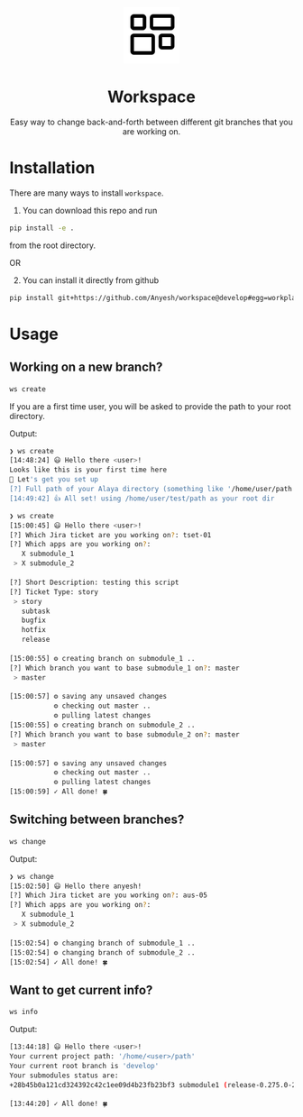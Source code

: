 <p align="center">
  <a href=#">
    <img width="100" src="./assets/workspace.png">
  </a>
</p>

<h1 align="center">Workspace</h1>
<p align="center">Easy way to change back-and-forth between different git branches that you are working on.</p>

# Installation

There are many ways to install `workspace`.

1. You can download this repo and run

```bash
pip install -e .
```

from the root directory.

OR

2. You can install it directly from github

```bash
pip install git+https://github.com/Anyesh/workspace@develop#egg=workplace
```

# Usage

## Working on a new branch?

```bash
ws create
```

If you are a first time user, you will be asked to provide the path to your root directory.

Output:

```bash
❯ ws create
[14:48:24] 😃 Hello there <user>!                                                                                                                                                                                                     cli.py:109
Looks like this is your first time here
🦝 Let's get you set up
[?] Full path of your Alaya directory (something like '/home/user/path') : /home/user/test/path
[14:49:42] 👍 All set! using /home/user/test/path as your root dir
```

```bash
❯ ws create
[15:00:45] 😃 Hello there <user>!                                                                                                                                                                                                     cli.py:109
[?] Which Jira ticket are you working on?: tset-01
[?] Which apps are you working on?:
   X submodule_1
 > X submodule_2

[?] Short Description: testing this script
[?] Ticket Type: story
 > story
   subtask
   bugfix
   hotfix
   release

[15:00:55] ⚙ creating branch on submodule_1 ..                                                                                                                                                                                         cli.py:75
[?] Which branch you want to base submodule_1 on?: master
 > master

[15:00:57] ⚙ saving any unsaved changes                                                                                                                                                                                                cli.py:96
           ⚙ checking out master ..                                                                                                                                                                                                    cli.py:98
           ⚙ pulling latest changes
[15:00:55] ⚙ creating branch on submodule_2 ..                                                                                                                                                                                         cli.py:75
[?] Which branch you want to base submodule_2 on?: master
 > master

[15:00:57] ⚙ saving any unsaved changes                                                                                                                                                                                                cli.py:96
           ⚙ checking out master ..                                                                                                                                                                                                    cli.py:98
           ⚙ pulling latest changes
[15:00:59] ✓ All done! 🍀
```

## Switching between branches?

```bash
ws change
```

Output:

```bash
❯ ws change
[15:02:50] 😃 Hello there anyesh!                                                                                                                                                                                                     cli.py:109
[?] Which Jira ticket are you working on?: aus-05
[?] Which apps are you working on?:
   X submodule_1
 > X submodule_2

[15:02:54] ⚙ changing branch of submodule_1 ..
[15:02:54] ⚙ changing branch of submodule_2 ..
[15:02:54] ✓ All done! 🍀
```

## Want to get current info?

```bash
ws info
```

Output:

```bash
[13:44:18] 😃 Hello there <user>!                                                                                                                                                                                                     cli.py:109
Your current project path: '/home/<user>/path'
Your current root branch is 'develop'
Your submodules status are:
+28b45b0a121cd324392c42c1ee09d4b23fb23bf3 submodule1 (release-0.275.0-2321-g28ba5b0011)

[13:44:20] ✓ All done! 🍀
```
